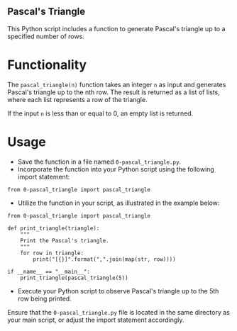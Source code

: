## Pascal's Triangle

This Python script includes a function to generate Pascal's triangle up to a specified number of rows.

# Functionality

The `pascal_triangle(n)` function takes an integer `n` as input and generates Pascal's triangle up to the nth row. The result is returned as a list of lists, where each list represents a row of the triangle.

If the input `n` is less than or equal to 0, an empty list is returned.

# Usage
- Save the function in a file named `0-pascal_triangle.py`.
- Incorporate the function into your Python script using the following import statement:

```console
from 0-pascal_triangle import pascal_triangle
```
- Utilize the function in your script, as illustrated in the example below:
```console
from 0-pascal_triangle import pascal_triangle

def print_triangle(triangle):
    """
    Print the Pascal's triangle.
    """
    for row in triangle:
        print("[{}]".format(",".join(map(str, row))))

if __name__ == "__main__":
    print_triangle(pascal_triangle(5))
```
- Execute your Python script to observe Pascal's triangle up to the 5th row being printed.

Ensure that the `0-pascal_triangle.py` file is located in the same directory as your main script, or adjust the import statement accordingly.
